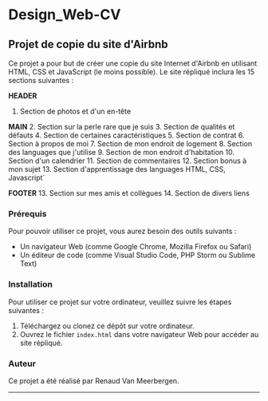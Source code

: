 # Design_Web-CV

## Projet de copie du site d'Airbnb

Ce projet a pour but de créer une copie du site Internet d'Airbnb en utilisant HTML, CSS et JavaScript (le moins possible). 
Le site répliqué inclura les 15 sections suivantes :

**HEADER**
1. Section de photos et d'un en-tête

**MAIN**
2. Section sur la perle rare que je suis
3. Section de qualités et défauts
4. Section de certaines caractéristiques
5. Section de contrat
6. Section à propos de moi
7. Section de mon endroit de logement
8. Section des languages que j'utilise 
9. Section de mon endroit d'habitation
10. Section d'un calendrier
11. Section de commentaires
12. Section bonus à mon sujet
13. Section d'apprentissage des languages HTML, CSS, Javascript`

**FOOTER**
13. Section sur mes amis et collègues
14. Section de divers liens

### Prérequis

Pour pouvoir utiliser ce projet, vous aurez besoin des outils suivants :

- Un navigateur Web (comme Google Chrome, Mozilla Firefox ou Safari)
- Un éditeur de code (comme Visual Studio Code, PHP Storm ou Sublime Text)

### Installation

Pour utiliser ce projet sur votre ordinateur, veuillez suivre les étapes suivantes :

1. Téléchargez ou clonez ce dépôt sur votre ordinateur.
2. Ouvrez le fichier `index.html` dans votre navigateur Web pour accéder au site répliqué.

### Auteur

Ce projet a été réalisé par Renaud Van Meerbergen.


---
